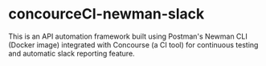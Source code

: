 # concourceCI-newman-slack

This is an API automation framework built using Postman's Newman CLI (Docker image) integrated with Concourse (a CI tool) for continuous testing and automatic slack reporting feature.
